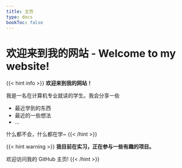 ```yaml
---
title: 主页
type: docs
bookToc: false
---
```


# 欢迎来到我的网站 - Welcome to my website!

<!-- <br><br/>

<div class="golf">
	<div class="mainpage_avatar">
    <img src="/image/main-page/avatar.png">
    </div>
	<div class="mainpage_bio">
        <h4 id="一名来自江苏南京的在读本科生。">一名来自江苏南京的在读本科生。</h4>
        不定期更新，内容包括但不局限为：最近学到的东西、最近参加的活动等等等等。
        <p>
        <a href="https://github.com/JinBridger"><img src="https://img.shields.io/badge/GitHub-JinBridger-brightgreen" alt="GitHub"></a>
        <a href="mailto:jiinqiao@seu.edu.cn"><img src="https://img.shields.io/badge/Mail-jinqiao%40seu.edu.cn-blue" alt="GitHub"></a>
        </p>
</div> -->

{{< hint info >}}
**欢迎来到我的网站！**

我是一名在计算机专业就读的学生。我会分享一些

- 最近学到的东西
- 最近的一些想法
- ...

什么都不会，什么都在学~
{{< /hint >}}

{{< hint warning >}}
**我目前在实习，正在参与一些有趣的项目。**

欢迎访问我的 GitHub 主页!
{{< /hint >}}
